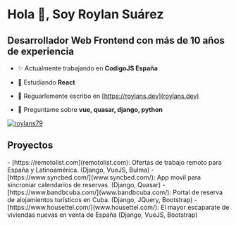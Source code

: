 <h1>Hola 👋, Soy Roylan Suárez</h1>
<h2>Desarrollador Web Frontend con más de 10 años de experiencia</h2>

- ✨ Actualmente trabajando en **CodigoJS España**

- 🌱 Estudiando **React**
- 📝 Reguarlemente escribo en [https://roylans.dev](roylans.dev)
- 💬 Preguntame sobre **vue, quasar, django, python**

<p align="left"> <a href="https://twitter.com/roylans79" target="blank"><img src="https://img.shields.io/twitter/follow/roylans79?logo=twitter&style=for-the-badge" alt="roylans79" /></a> </p>

<h2>Proyectos</h2>
- [https://remotolist.com](remotolist.com): Ofertas de trabajo remoto para España y Latinoamérica. (Django, VueJS, Bulma)
- [https://www.syncbed.com/](www.syncbed.com/): App movil para sincroniar calendarios de reservas. (Django, Quasar)
- [https://www.bandbcuba.com/](www.bandbcuba.com/): Portal de reserva de alojamientos turísticos en Cuba. (Django, JQuery, Bootstrap)
- [https://www.housettel.com/](www.housettel.com/): El mayor escaparate de viviendas nuevas en venta de España (Django, VueJS, Bootstrap)
